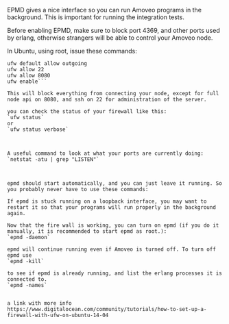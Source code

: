 EPMD gives a nice interface so you can run Amoveo programs in the background. This is important for running the integration tests.

Before enabling EPMD, make sure to block port 4369, and other ports used by erlang, otherwise strangers will be able to control your Amoveo node.

In Ubuntu, using root, issue these commands:
```ufw default deny incoming
ufw default allow outgoing
ufw allow 22
ufw allow 8080
ufw enable```

This will block everything from connecting your node, except for full node api on 8080, and ssh on 22 for administration of the server.

you can check the status of your firewall like this:
`ufw status`
or
`ufw status verbose`



A useful command to look at what your ports are currently doing:
`netstat -atu | grep "LISTEN"`



epmd should start automatically, and you can just leave it running. So you probably never have to use these commands:

If epmd is stuck running on a loopback interface, you may want to restart it so that your programs will run properly in the background again.

Now that the fire wall is working, you can turn on epmd (if you do it manually, it is recommended to start epmd as root.):
`epmd -daemon`

epmd will continue running even if Amoveo is turned off. To turn off epmd use
`epmd -kill`

to see if epmd is already running, and list the erlang processes it is connected to.
`epmd -names`


a link with more info
https://www.digitalocean.com/community/tutorials/how-to-set-up-a-firewall-with-ufw-on-ubuntu-14-04
